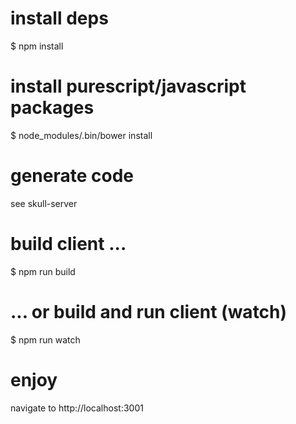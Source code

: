# install deps

  $ npm install

# install purescript/javascript packages

  $ node_modules/.bin/bower install

# generate code

see skull-server

# build client ...

  $ npm run build

# ... or build and run client (watch)

  $ npm run watch

# enjoy

  navigate to http://localhost:3001

